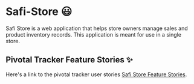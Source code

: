 # Safi-Store :smiley:
Safi Store is a web application that helps store owners manage sales and product inventory records. This application is meant for use in a single store.

## Pivotal Tracker Feature Stories :sparkles:

Here's a link to the pivotal tracker user stories [Safi Store Feature Stories](https://www.pivotaltracker.com/n/projects/2463679).
